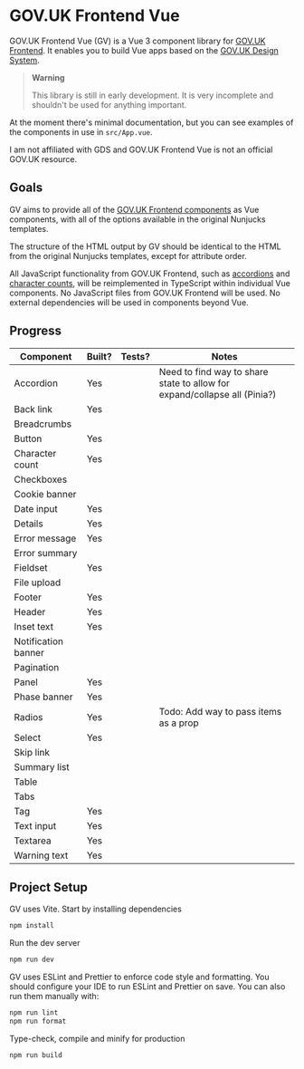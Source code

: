# GOV.UK Frontend Vue

GOV.UK Frontend Vue (GV) is a Vue 3 component library for [GOV.UK Frontend](https://github.com/alphagov/govuk-frontend). It enables you to build Vue apps based on the [GOV.UK Design System](https://design-system.service.gov.uk/).

> **Warning**
>
> This library is still in early development. It is very incomplete and shouldn't be used for anything important.

At the moment there's minimal documentation, but you can see examples of the components in use in `src/App.vue`.

I am not affiliated with GDS and GOV.UK Frontend Vue is not an official GOV.UK resource.

## Goals

GV aims to provide all of the [GOV.UK Frontend components](https://design-system.service.gov.uk/components/) as Vue components, with all of the options available in the original Nunjucks templates.

The structure of the HTML output by GV should be identical to the HTML from the original Nunjucks templates, except for attribute order.

All JavaScript functionality from GOV.UK Frontend, such as [accordions](https://design-system.service.gov.uk/components/accordion/) and [character counts](https://design-system.service.gov.uk/components/character-count/), will be reimplemented in TypeScript within individual Vue components. No JavaScript files from GOV.UK Frontend will be used. No external dependencies will be used in components beyond Vue.

## Progress

| Component           | Built? | Tests? | Notes                                                                     |
|---------------------|--------|-------|---------------------------------------------------------------------------|
| Accordion           | Yes    |       | Need to find way to share state to allow for expand/collapse all (Pinia?) |
| Back link           | Yes    |       |                                                                           |
| Breadcrumbs         |        |       |                                                                           |
| Button              | Yes    |       |                                                                           |
| Character count     | Yes    |       |                                                                           |
| Checkboxes          |        |       |                                                                           |
| Cookie banner       |        |       |                                                                           |
| Date input          | Yes    |       |                                                                           |
| Details             | Yes    |       |                                                                           |
| Error message       | Yes    |       |                                                                           |
| Error summary       |        |       |                                                                           |
| Fieldset            | Yes    |       |                                                                           |
| File upload         |        |       |                                                                           |
| Footer              | Yes    |       |                                                                           |
| Header              | Yes    |       |                                                                           |
| Inset text          | Yes    |       |                                                                           |
| Notification banner |        |       |                                                                           |
| Pagination          |        |       |                                                                           |
| Panel               | Yes    |       |                                                                           |
| Phase banner        | Yes    |       |                                                                           |
| Radios              | Yes    |       | Todo: Add way to pass items as a prop                                     |
| Select              | Yes    |       |                                                                           |
| Skip link           |        |       |                                                                           |
| Summary list        |        |       |                                                                           |
| Table               |        |       |                                                                           |
| Tabs                |        |       |                                                                           |
| Tag                 | Yes    |       |                                                                           |
| Text input          | Yes    |       |                                                                           |
| Textarea            | Yes    |       |                                                                           |
| Warning text        | Yes    |       |                                                                           |

## Project Setup

GV uses Vite. Start by installing dependencies

```sh
npm install
```

Run the dev server

```sh
npm run dev
```

GV uses ESLint and Prettier to enforce code style and formatting. You should configure your IDE to run ESLint and Prettier on save. You can also run them manually with:

```sh
npm run lint
npm run format
```

Type-check, compile and minify for production

```sh
npm run build
```
